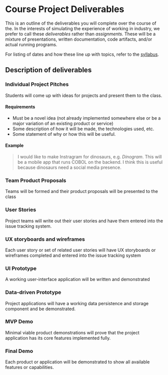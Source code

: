 
# Course Project Deliverables

This is an outline of the deliverables you will complete over the course of the. In the interests of simulating the experience of working in industry, we prefer to call these _deliverables_ rather than _assignments_. These will be a mixture of presentations, written documentation, code artifacts, and/or actual running programs. 

For listing of dates and how these line up with topics, refer to the [syllabus](SYLLABUS.md).

## Description of deliverables

### Individual Project Pitches
Students will come up with ideas for projects and present them to the class.
#### Requirements
* Must be a novel idea (not already implemented somewhere else or be a major variation of an existing product or service)
* Some description of how it will be made, the technologies used, etc.
* Some statement of why or how this will be useful.
#### Example
> I would like to make Instragram for dinosaurs, e.g. _Dinogram_. This will be a mobile app that runs COBOL on the backend. I think this is useful because dinosaurs need a social media presence.
### Team Product Proposals
Teams will be formed and their product proposals will be presented to the class
### User Stories
Project teams will write out their user stories and have them entered into the issue tracking system.
### UX storyboards and wireframes
Each user story or set of related user stories will have UX storyboards or wireframes completed and entered into the issue tracking system
### UI Prototype
A working user-interface application will be written and demonstrated
### Data-driven Prototype
Project applications will have a working data persistence and storage component and be demonstrated.
### MVP Demo
Minimal viable product demonstrations will prove that the project application has its core features implemented fully.
### Final Demo
Each product or application will be demonstrated to show all available features or capabilities.